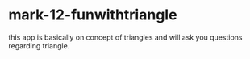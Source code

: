 # mark-12-funwithtriangle
this app is basically on concept of triangles and will ask you questions regarding triangle.

